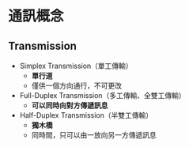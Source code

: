 # 通訊概念

## Transmission
- Simplex Transmission（單工傳輸）
  - **單行道**
  - 僅供一個方向通行，不可更改
- Full-Duplex Transmission（多工傳輸、全雙工傳輸）
  - **可以同時向對方傳遞訊息**
- Half-Duplex Transmission（半雙工傳輸）
  - **獨木橋**
  - 同時間，只可以由一放向另一方傳遞訊息